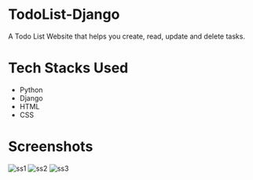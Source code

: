# TodoList-Django
A Todo List Website that helps you create, read, update and delete tasks.

# Tech Stacks Used
* Python
* Django
* HTML
* CSS

# Screenshots
![ss1](https://user-images.githubusercontent.com/92089364/172317452-0c4867c0-f83d-48f4-a6ee-328bad638cb4.PNG)
![ss2](https://user-images.githubusercontent.com/92089364/172317461-b304a746-e991-4e5c-bde7-034c875b2954.PNG)
![ss3](https://user-images.githubusercontent.com/92089364/172317472-e3a5fec2-fa58-4e7b-802a-d302c03f9adb.PNG)
